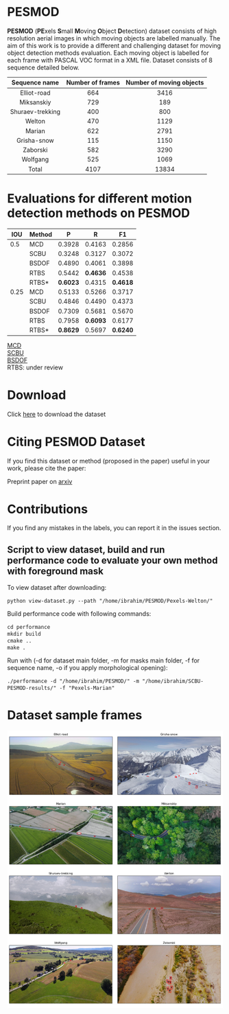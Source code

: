 # PESMOD
**PESMOD** (**PE**xels **S**mall **M**oving **O**bject **D**etection) dataset consists of high resolution aerial images in which moving objects are labelled manually. The aim of this work is to provide a different and challenging dataset for moving object detection methods evaluation. Each moving object is labelled for each frame with PASCAL VOC format in a XML file. Dataset consists of 8 sequence detailed below.


|   Sequence name  | Number of frames | Number of moving objects |
|:----------------:|:----------------:|:------------------------:|
| Elliot-road      | 664              | 3416                     |
| Miksanskiy       | 729              | 189                      |
| Shuraev-trekking | 400              | 800                      |
| Welton           | 470              | 1129                     |
| Marian           | 622              | 2791                     |
| Grisha-snow      | 115              | 1150                     |
| Zaborski         | 582              | 3290                     |
| Wolfgang         | 525              | 1069                     |
| Total            |       4107       |           13834          |


# Evaluations for different motion detection methods on PESMOD

| IOU | Method | P | R | F1 |
|----------------------------------|-----------------------------------------------|--------------------------------------------------------|--------------------------------------------------------|----------------------------|
| 0.5    | MCD                                           | 0\.3928                                                | 0\.4163                                                | 0\.2856                    |
|                                  | SCBU                                          | 0\.3248                                                | 0\.3127                                                | 0\.3072                    |
|                                  | BSDOF                                         | 0\.4890                                                | 0\.4061                                                | 0\.3898                    |
|                                  | RTBS                                          | 0\.5442                                                | **0\.4636**                                    | 0\.4538                    |
|                                  | RTBS\*                                        | **0\.6023**                                    | 0\.4315                                                | **0\.4618**        |
| 0.25  | MCD                                           | 0\.5133                                                | 0\.5266                                                | 0\.3717                    |
|                                  | SCBU                                          | 0\.4846                                                | 0\.4490                                                | 0\.4373                    |
|                                  | BSDOF                                         | 0\.7309                                                | 0\.5681                                                | 0\.5670                    |
|                                  | RTBS                                          | 0\.7958                                                | **0\.6093**                                    | 0\.6177                    |
|                                  | RTBS\*                                        | **0\.8629**                                    | 0\.5697                                                | **0\.6240**        |

[MCD](https://www.cv-foundation.org/openaccess/content_cvpr_workshops_2013/W03/html/Yi_Detection_of_Moving_2013_CVPR_paper.html)\
[SCBU](https://www.sciencedirect.com/science/article/pii/S0167865517300260)\
[BSDOF](https://www.spiedigitallibrary.org/journals/journal-of-electronic-imaging/volume-30/issue-6/063027/Real-time-motion-detection-with-candidate-masks-and-region-growing/10.1117/1.JEI.30.6.063027.short)\
RTBS: under review

# Download

Click [here](https://drive.google.com/file/d/153fLcf4F33G3oKWYUkggBWJRP5LVHV60/view?usp=sharing) to download the dataset

# Citing PESMOD Dataset
If you find this dataset or method (proposed in the paper) useful in your work, please cite the paper:

Preprint paper on [arxiv](https://arxiv.org/abs/2103.11460) 

# Contributions
If you find any mistakes in the labels, you can report it in the issues section.

## Script to view dataset, build and run performance code to evaluate your own method with foreground mask 

To view dataset after downloading: 

```
python view-dataset.py --path "/home/ibrahim/PESMOD/Pexels-Welton/"
```

Build performance code with following commands: 
```
cd performance
mkdir build
cmake ..
make .
```
Run with (-d for dataset main folder, -m for masks main folder, -f for sequence name, -o if you apply morphological opening):
```
./performance -d "/home/ibrahim/PESMOD/" -m "/home/ibrahim/SCBU-PESMOD-results/" -f "Pexels-Marian"
```

# Dataset sample frames
![Example frames from each sequence in the dataset](images/dataset.png)

